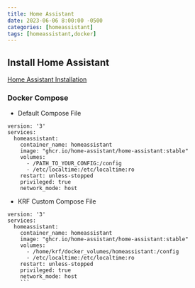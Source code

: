 ```yaml
---
title: Home Assistant
date: 2023-06-06 8:00:00 -0500
categories: [homeassistant]
tags: [homeassistant,docker]
---
```


## Install Home Assistant

[Home Assistant Installation](https://www.home-assistant.io/installation/linux)


### Docker Compose


* Default Compose File
```terminal
version: '3'
services:
  homeassistant:
    container_name: homeassistant
    image: "ghcr.io/home-assistant/home-assistant:stable"
    volumes:
      - /PATH_TO_YOUR_CONFIG:/config
      - /etc/localtime:/etc/localtime:ro
    restart: unless-stopped
    privileged: true
    network_mode: host
```

* KRF Custom Compose File
```terminal
version: '3'
services:
  homeassistant:
    container_name: homeassistant
    image: "ghcr.io/home-assistant/home-assistant:stable"
    volumes:
      - /home/krf/docker_volumes/homeassistant:/config
      - /etc/localtime:/etc/localtime:ro
    restart: unless-stopped
    privileged: true
    network_mode: host
    ```